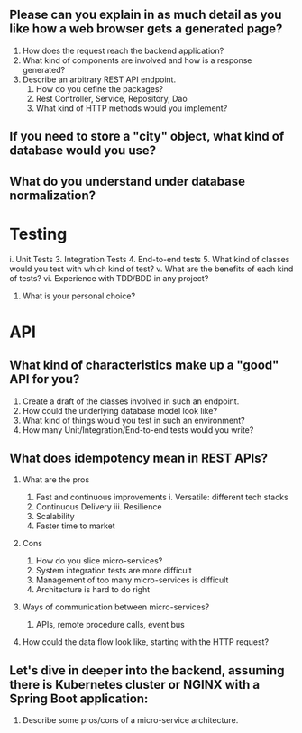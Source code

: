 ## Please can you explain in as much detail as you like how a web browser gets a generated page?
1. How does the request reach the backend application?
2. What kind of components are involved and how is a response generated?
3. Describe an arbitrary REST API endpoint.
    1. How do you define the packages?
    2. Rest Controller, Service, Repository, Dao
    3. What kind of HTTP methods would you implement?

## If you need to store a "city" object, what kind of database would you use?

## What do you understand under database normalization? 

# Testing
i. Unit Tests
3. Integration Tests
4. End-to-end tests
5. What kind of classes would you test with which kind of test?
v. What are the benefits of each kind of tests? vi. Experience with TDD/BDD in any project?
1. What is your personal choice?

# API
## What kind of characteristics make up a "good" API for you?
1. Create a draft of the classes involved in such an endpoint.
2. How could the underlying database model look like?
3. What kind of things would you test in such an environment?
4. How many Unit/Integration/End-to-end tests would you write?

## What does idempotency mean in REST APIs?
1. What are the pros
    1. Fast and continuous improvements i. Versatile: different tech stacks
    2. Continuous Delivery iii. Resilience
    3. Scalability
    4. Faster time to market
2. Cons
    1. How do you slice micro-services?
    2. System integration tests are more difficult
    3. Management of too many micro-services is difficult
    4. Architecture is hard to do right

3. Ways of communication between micro-services?
    1. APIs, remote procedure calls, event bus
4. How could the data flow look like, starting with the HTTP request?


##  Let's dive in deeper into the backend, assuming there is Kubernetes cluster or NGINX with a Spring Boot application:
 1. Describe some pros/cons of a micro-service architecture.